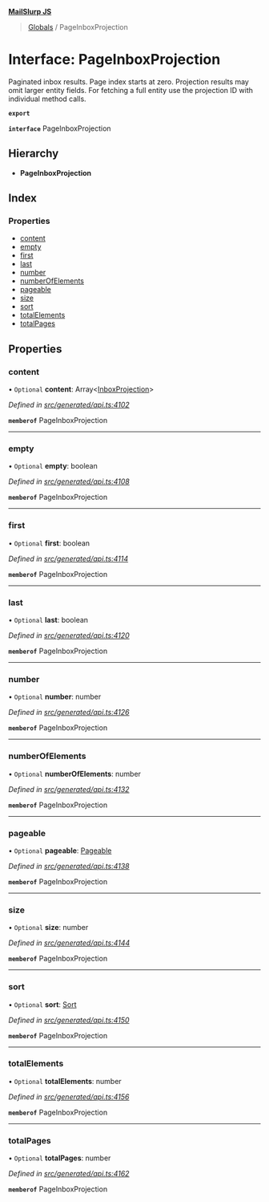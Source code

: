 **[MailSlurp JS](../README.md)**

> [Globals](../README.md) / PageInboxProjection

# Interface: PageInboxProjection

Paginated inbox results. Page index starts at zero. Projection results may omit larger entity fields. For fetching a full entity use the projection ID with individual method calls.

**`export`** 

**`interface`** PageInboxProjection

## Hierarchy

* **PageInboxProjection**

## Index

### Properties

* [content](pageinboxprojection.md#content)
* [empty](pageinboxprojection.md#empty)
* [first](pageinboxprojection.md#first)
* [last](pageinboxprojection.md#last)
* [number](pageinboxprojection.md#number)
* [numberOfElements](pageinboxprojection.md#numberofelements)
* [pageable](pageinboxprojection.md#pageable)
* [size](pageinboxprojection.md#size)
* [sort](pageinboxprojection.md#sort)
* [totalElements](pageinboxprojection.md#totalelements)
* [totalPages](pageinboxprojection.md#totalpages)

## Properties

### content

• `Optional` **content**: Array\<[InboxProjection](../modules/inboxprojection.md)>

*Defined in [src/generated/api.ts:4102](https://github.com/mailslurp/mailslurp-client/blob/ad6aa3d/src/generated/api.ts#L4102)*

**`memberof`** PageInboxProjection

___

### empty

• `Optional` **empty**: boolean

*Defined in [src/generated/api.ts:4108](https://github.com/mailslurp/mailslurp-client/blob/ad6aa3d/src/generated/api.ts#L4108)*

**`memberof`** PageInboxProjection

___

### first

• `Optional` **first**: boolean

*Defined in [src/generated/api.ts:4114](https://github.com/mailslurp/mailslurp-client/blob/ad6aa3d/src/generated/api.ts#L4114)*

**`memberof`** PageInboxProjection

___

### last

• `Optional` **last**: boolean

*Defined in [src/generated/api.ts:4120](https://github.com/mailslurp/mailslurp-client/blob/ad6aa3d/src/generated/api.ts#L4120)*

**`memberof`** PageInboxProjection

___

### number

• `Optional` **number**: number

*Defined in [src/generated/api.ts:4126](https://github.com/mailslurp/mailslurp-client/blob/ad6aa3d/src/generated/api.ts#L4126)*

**`memberof`** PageInboxProjection

___

### numberOfElements

• `Optional` **numberOfElements**: number

*Defined in [src/generated/api.ts:4132](https://github.com/mailslurp/mailslurp-client/blob/ad6aa3d/src/generated/api.ts#L4132)*

**`memberof`** PageInboxProjection

___

### pageable

• `Optional` **pageable**: [Pageable](pageable.md)

*Defined in [src/generated/api.ts:4138](https://github.com/mailslurp/mailslurp-client/blob/ad6aa3d/src/generated/api.ts#L4138)*

**`memberof`** PageInboxProjection

___

### size

• `Optional` **size**: number

*Defined in [src/generated/api.ts:4144](https://github.com/mailslurp/mailslurp-client/blob/ad6aa3d/src/generated/api.ts#L4144)*

**`memberof`** PageInboxProjection

___

### sort

• `Optional` **sort**: [Sort](sort.md)

*Defined in [src/generated/api.ts:4150](https://github.com/mailslurp/mailslurp-client/blob/ad6aa3d/src/generated/api.ts#L4150)*

**`memberof`** PageInboxProjection

___

### totalElements

• `Optional` **totalElements**: number

*Defined in [src/generated/api.ts:4156](https://github.com/mailslurp/mailslurp-client/blob/ad6aa3d/src/generated/api.ts#L4156)*

**`memberof`** PageInboxProjection

___

### totalPages

• `Optional` **totalPages**: number

*Defined in [src/generated/api.ts:4162](https://github.com/mailslurp/mailslurp-client/blob/ad6aa3d/src/generated/api.ts#L4162)*

**`memberof`** PageInboxProjection
